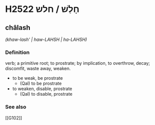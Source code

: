 # H2522 חָלַשׁ / חלש

## châlash

_(khaw-lash' | haw-LAHSH | ha-LAHSH)_

### Definition

verb; a primitive root; to prostrate; by implication, to overthrow, decay; discomfit, waste away, weaken.

- to be weak, be prostrate
    - (Qal) to be prostrate
- to weaken, disable, prostrate
    - (Qal) to disable, prostrate
### See also

[[G102]]

